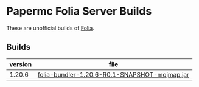 # Papermc Folia Server Builds
These are unofficial builds of [Folia](https://papermc.io/software/folia).

## Builds
| version | file |
| ------- | ---- |
| 1.20.6  | [folia-bundler-1.20.6-R0.1-SNAPSHOT-mojmap.jar](https://github.com/breadlol64/breadlol64.github.io/releases/download/xyi/folia-bundler-1.20.6-R0.1-SNAPSHOT-mojmap.jar)
